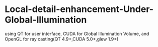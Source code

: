 # Local-detail-enhancement-Under-Global-Illumination
using QT for user interface,  CUDA for Global Illumination Volume, and OpenGL for ray casting(QT 4.9+,CUDA 5.0+,glew 1.9+)
